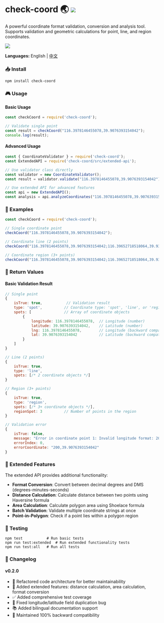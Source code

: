 # check-coord 🌏 [![](https://img.shields.io/npm/v/check-coord.svg?style=flat)](https://www.npmjs.com/package/check-coord)

A powerful coordinate format validation, conversion and analysis tool. Supports validation and geometric calculations for point, line, and region coordinates.

[![](https://img.shields.io/github/stars/mk965/check-coord?style=social)](https://github.com/mk965/check-coord)

**Languages:** English | [中文](README_CN.md)

### 📥 Install

```shell
npm install check-coord
```

### 🎮 Usage

#### Basic Usage

```js
const checkCoord = require('check-coord');

// Validate single point
const result = checkCoord("116.3978146455078,39.9076393154042");
console.log(result);
```

#### Advanced Usage

```js
const { CoordinateValidator } = require('check-coord');
const ExtendedAPI = require('check-coord/src/extended-api');

// Use validator class directly
const validator = new CoordinateValidator();
const result = validator.validate("116.3978146455078,39.9076393154042");

// Use extended API for advanced features
const api = new ExtendedAPI();
const analysis = api.analyzeCoordinates("116.3978146455078,39.9076393154042;116.39652718518064,39.93344333054544");
```

### 📍 Examples

```js
const checkCoord = require('check-coord');

// Single coordinate point
checkCoord("116.3978146455078,39.9076393154042");

// Coordinate line (2 points)
checkCoord("116.3978146455078,39.9076393154042;116.39652718518064,39.93344333054544");

// Coordinate region (3+ points)
checkCoord("116.3978146455078,39.9076393154042;116.39652718518064,39.93344333054544;116.41712655041502,39.93370658670286");
```

### 📐 Return Values

#### Basic Validation Result

```js
// Single point
{
    isTrue: true,           // Validation result
    type: 'spot',          // Coordinate type: 'spot', 'line', or 'region'
    spots: [               // Array of coordinate objects
        {
            longitude: 116.3978146455078,  // Longitude (number)
            latitude: 39.9076393154042,    // Latitude (number)
            lng: 116.3978146455078,        // Longitude (backward compatibility)
            lat: 39.9076393154042          // Latitude (backward compatibility)
        }
    ]
}

// Line (2 points)
{
    isTrue: true,
    type: 'line',
    spots: [/* 2 coordinate objects */]
}

// Region (3+ points)
{
    isTrue: true,
    type: 'region',
    spots: [/* 3+ coordinate objects */],
    regionSpot: 3          // Number of points in the region
}

// Validation error
{
    isTrue: false,
    message: "Error in coordinate point 1: Invalid longitude format: 200, should be between -180 and 180",
    errorIndex: 0,
    errorCoordinate: "200,39.9076393154042"
}
```

### 🚀 Extended Features

The extended API provides additional functionality:

- **Format Conversion**: Convert between decimal degrees and DMS (degrees-minutes-seconds)
- **Distance Calculation**: Calculate distance between two points using Haversine formula
- **Area Calculation**: Calculate polygon area using Shoelace formula
- **Batch Validation**: Validate multiple coordinate strings at once
- **Point-in-Polygon**: Check if a point lies within a polygon region

### 🧪 Testing

```shell
npm test           # Run basic tests
npm run test:extended  # Run extended functionality tests
npm run test:all   # Run all tests
```

### 📝 Changelog

#### v0.2.0
- 🎯 Refactored code architecture for better maintainability
- 🚀 Added extended features: distance calculation, area calculation, format conversion
- ✅ Added comprehensive test coverage
- 🐛 Fixed longitude/latitude field duplication bug
- 📚 Added bilingual documentation support
- 🔄 Maintained 100% backward compatibility
